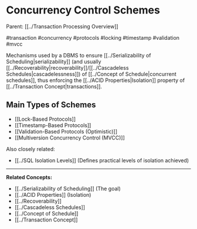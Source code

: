 # Concurrency Control Schemes

Parent: [[../Transaction Processing Overview]]

#transaction #concurrency #protocols #locking #timestamp #validation #mvcc

Mechanisms used by a DBMS to ensure [[../Serializability of Scheduling|serializability]] (and usually [[../Recoverability|recoverability]]/[[../Cascadeless Schedules|cascadelessness]]) of [[../Concept of Schedule|concurrent schedules]], thus enforcing the [[../ACID Properties|Isolation]] property of [[../Transaction Concept|transactions]].

## Main Types of Schemes

*   [[Lock-Based Protocols]]
*   [[Timestamp-Based Protocols]]
*   [[Validation-Based Protocols (Optimistic)]]
*   [[Multiversion Concurrency Control (MVCC)]]

Also closely related:
*   [[../SQL Isolation Levels]] (Defines practical levels of isolation achieved)

---
**Related Concepts:**
*   [[../Serializability of Scheduling]] (The goal)
*   [[../ACID Properties]] (Isolation)
*   [[../Recoverability]]
*   [[../Cascadeless Schedules]]
*   [[../Concept of Schedule]]
*   [[../Transaction Concept]] 